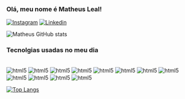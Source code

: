 ### Olá, meu nome é Matheus Leal!

 [![Instagram](https://img.shields.io/badge/Instagram-E4405F?style=for-the-badge&logo=instagram&logoColor=white)](https://www.instagram.com/matheus_lc21/)
 [![Linkedin](https://img.shields.io/badge/LinkedIn-0077B5?style=for-the-badge&logo=linkedin&logoColor=white)](https://www.linkedin.com/in/matheus-leal-costa/)
 
![Matheus GitHub stats](https://github-readme-stats.vercel.app/api?username=matheuslealcosta&show_icons=true&theme=radical)

### Tecnolgias usadas no meu dia

 <div style="display: inline-block"> <br/>
  <img align="center"alt="html5" src="https://img.shields.io/badge/HTML5-E34F26?style=for-the-badge&logo=html5&logoColor=white"/>
  <img align="center"alt="html5" src="https://img.shields.io/badge/CSS3-1572B6?style=for-the-badge&logo=css3&logoColor=white"/>
  <img align="center"alt="html5" src="https://img.shields.io/badge/Sass-CC6699?style=for-the-badge&logo=sass&logoColor=white"/>
  <img align="center"alt="html5" src="https://img.shields.io/badge/Bootstrap-563D7C?style=for-the-badge&logo=bootstrap&logoColor=white"/>
  <img align="center"alt="html5" src="https://img.shields.io/badge/JavaScript-F7DF1E?style=for-the-badge&logo=javascript&logoColor=black"/>
  <img align="center"alt="html5" src="https://img.shields.io/badge/Node.js-43853D?style=for-the-badge&logo=node.js&logoColor=white"/>
  <img align="center"alt="html5" src="https://img.shields.io/badge/React-20232A?style=for-the-badge&logo=react&logoColor=61DAFB"/>
  <img align="center"alt="html5" src="https://img.shields.io/badge/MongoDB-4EA94B?style=for-the-badge&logo=mongodb&logoColor=white"/>
  <img align="center"alt="html5" src="https://img.shields.io/badge/MySQL-005C84?style=for-the-badge&logo=mysql&logoColor=white"/>
  <img align="center"alt="html5" src="https://img.shields.io/badge/C-00599C?style=for-the-badge&logo=c&logoColor=white"/>
  <img align="center"alt="html5" src="https://img.shields.io/badge/sequelize-323330?style=for-the-badge&logo=sequelize&logoColor=blue"/>
  <img align="center"alt="html5" src="https://img.shields.io/badge/json%20web%20tokens-323330?style=for-the-badge&logo=json-web-tokens&logoColor=pink"/>
</div>

<br/>

[![Top Langs](https://github-readme-stats.vercel.app/api/top-langs/?username=anuraghazra&layout=compact)](https://github.com/anuraghazra/github-readme-stats)
